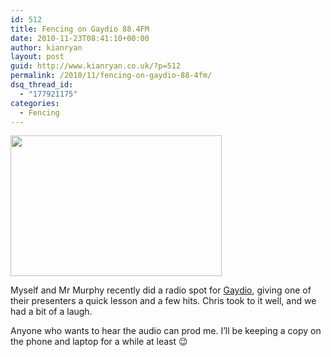 ```yaml
---
id: 512
title: Fencing on Gaydio 88.4FM
date: 2010-11-23T08:41:10+00:00
author: kianryan
layout: post
guid: http://www.kianryan.co.uk/?p=512
permalink: /2010/11/fencing-on-gaydio-88-4fm/
dsq_thread_id:
  - "177921175"
categories:
  - Fencing
---
```

<img alt="" src="http://20.mm.g-media.com/932168.jpg" class="alignright" width="338" height="225" />

Myself and Mr Murphy recently did a radio spot for [Gaydio](http://www.gaydio.co.uk/breakfast-161393), giving one of their presenters a quick lesson and a few hits. Chris took to it well, and we had a bit of a laugh.

Anyone who wants to hear the audio can prod me. I&#8217;ll be keeping a copy on the phone and laptop for a while at least 😉